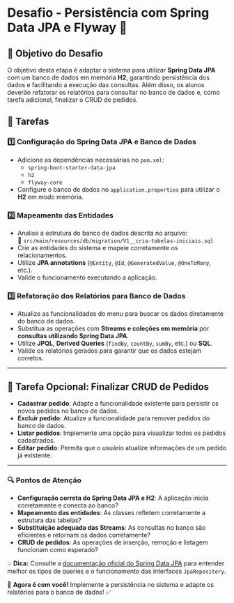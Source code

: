 # Desafio - Persistência com Spring Data JPA e Flyway 💾

## 🎯 Objetivo do Desafio
O objetivo desta etapa é adaptar o sistema para utilizar **Spring Data JPA** com um banco de dados em memória **H2**, garantindo persistência dos dados e facilitando a execução das consultas. Além disso, os alunos deverão refatorar os relatórios para consultar no banco de dados e, como tarefa adicional, finalizar o CRUD de pedidos.

## 📝 Tarefas

### 1️⃣ **Configuração do Spring Data JPA e Banco de Dados**
- Adicione as dependências necessárias no `pom.xml`:
  - `spring-boot-starter-data-jpa`
  - `h2`
  - `flyway-core`
- Configure o banco de dados no `application.properties` para utilizar o **H2** em modo memória.

### 2️⃣ **Mapeamento das Entidades**
- Analise a estrutura do banco de dados descrita no arquivo:  
  📄 `src/main/resources/db/migration/V1__cria-tabelas-iniciais.sql`
- Crie as entidades do sistema e mapeie corretamente os relacionamentos.
- Utilize **JPA annotations** (`@Entity`, `@Id`, `@GeneratedValue`, `@OneToMany`, etc.).
- Valide o funcionamento executando a aplicação.

### 3️⃣ **Refatoração dos Relatórios para Banco de Dados**
- Atualize as funcionalidades do menu para buscar os dados diretamente do banco de dados.
- Substitua as operações com **Streams e coleções em memória** por **consultas utilizando Spring Data JPA**.
- Utilize **JPQL**, **Derived Queries** (`findBy`, `countBy`, `sumBy`, etc.) ou **SQL**.
- Valide os relatórios gerados para garantir que os dados estejam corretos.

---

## 🚀 Tarefa Opcional: Finalizar CRUD de Pedidos
- **Cadastrar pedido**: Adapte a funcionalidade existente para persistir os novos pedidos no banco de dados.
- **Excluir pedido**: Atualize a funcionalidade para remover pedidos do banco de dados.
- **Listar pedidos**: Implemente uma opção para visualizar todos os pedidos cadastrados.
- **Editar pedido**: Permita que o usuário atualize informações de um pedido já existente.

---

### 🔍 Pontos de Atenção
- **Configuração correta do Spring Data JPA e H2**: A aplicação inicia corretamente e conecta ao banco?
- **Mapeamento das entidades**: As classes refletem corretamente a estrutura das tabelas?
- **Substituição adequada das Streams**: As consultas no banco são eficientes e retornam os dados corretamente?
- **CRUD de pedidos**: As operações de inserção, remoção e listagem funcionam como esperado?

💡 **Dica:** Consulte a [documentação oficial do Spring Data JPA](https://docs.spring.io/spring-data/jpa/docs/current/reference/html/) para entender melhor os tipos de queries e o funcionamento das interfaces `JpaRepository`.

🚀 **Agora é com você!** Implemente a persistência no sistema e adapte os relatórios para o banco de dados! ✅
